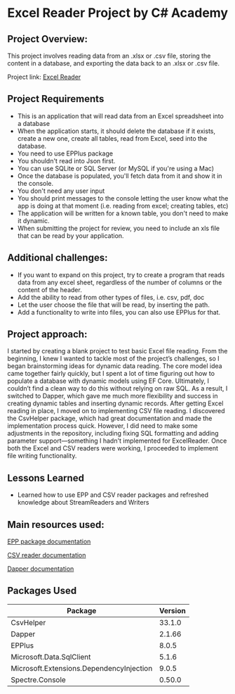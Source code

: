 # Excel Reader Project by C# Academy

## Project Overview:

This project involves reading data from an .xlsx or .csv file, storing the content in a database, and exporting the data back to an .xlsx or .csv file.

Project link: [Excel Reader](https://www.thecsharpacademy.com/project/20/excel-reader)

## Project Requirements

- This is an application that will read data from an Excel spreadsheet into a database
- When the application starts, it should delete the database if it exists, create a new one, create all tables, read from Excel, seed into the database.
- You need to use EPPlus package
- You shouldn't read into Json first.
- You can use SQLite or SQL Server (or MySQL if you're using a Mac)
- Once the database is populated, you'll fetch data from it and show it in the console.
- You don't need any user input
- You should print messages to the console letting the user know what the app is doing at that moment (i.e. reading from excel; creating tables, etc)
- The application will be written for a known table, you don't need to make it dynamic.
- When submitting the project for review, you need to include an xls file that can be read by your application.

## Additional challenges:

- If you want to expand on this project, try to create a program that reads data from any excel sheet, regardless of the number of columns or the content of the header.
- Add the ability to read from other types of files, i.e. csv, pdf, doc
- Let the user choose the file that will be read, by inserting the path.
- Add a functionality to write into files, you can also use EPPlus for that.

## Project approach:
I started by creating a blank project to test basic Excel file reading. From the beginning, I knew I wanted to tackle most of the project’s challenges, so I began brainstorming ideas for dynamic data reading.
The core model idea came together fairly quickly, but I spent a lot of time figuring out how to populate a database with dynamic models using EF Core. Ultimately, I couldn’t find a clean way to do this without relying on raw SQL. As a result, I switched to Dapper, which gave me much more flexibility and success in creating dynamic tables and inserting dynamic records.
After getting Excel reading in place, I moved on to implementing CSV file reading. I discovered the CsvHelper package, which had great documentation and made the implementation process quick. However, I did need to make some adjustments in the repository, including fixing SQL formatting and adding parameter support—something I hadn't implemented for ExcelReader.
Once both the Excel and CSV readers were working, I proceeded to implement file writing functionality.

## Lessons Learned
- Learned how to use EPP and CSV reader packages and refreshed knowledge about StreamReaders and Writers

## Main resources used:

[EPP package documentation](https://epplussoftware.com/) 

[CSV reader documentation](https://joshclose.github.io/CsvHelper/)

[Dapper documentation](https://www.learndapper.com/)

## Packages Used
| Package | Version |
|---------|---------|
| CsvHelper | 33.1.0 |
| Dapper | 2.1.66 |
| EPPlus | 8.0.5 |
| Microsoft.Data.SqlClient | 5.1.6 |
| Microsoft.Extensions.DependencyInjection | 9.0.5 |
| Spectre.Console | 0.50.0 |
